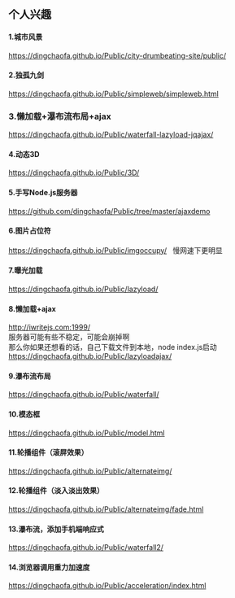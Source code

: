 ## 个人兴趣

#### 1.城市风景  
 https://dingchaofa.github.io/Public/city-drumbeating-site/public/

#### 2.独孤九剑  
https://dingchaofa.github.io/Public/simpleweb/simpleweb.html

### 3.懒加载+瀑布流布局+ajax  
https://dingchaofa.github.io/Public/waterfall-lazyload-jqajax/


#### 4.动态3D  
https://dingchaofa.github.io/Public/3D/
#### 5.手写Node.js服务器  
https://github.com/dingchaofa/Public/tree/master/ajaxdemo
#### 6.图片占位符  
https://dingchaofa.github.io/Public/imgoccupy/  
慢网速下更明显
#### 7.曝光加载  
https://dingchaofa.github.io/Public/lazyload/  

#### 8.懒加载+ajax    
http://iwritejs.com:1999/    
服务器可能有些不稳定，可能会崩掉啊    
那么你如果还想看的话，自己下载文件到本地，node index.js启动    
https://dingchaofa.github.io/Public/lazyloadajax/
#### 9.瀑布流布局  
https://dingchaofa.github.io/Public/waterfall/
#### 10.模态框  
https://dingchaofa.github.io/Public/model.html

#### 11.轮播组件（滚屏效果）    
https://dingchaofa.github.io/Public/alternateimg/

#### 12.轮播组件（淡入淡出效果）   
https://dingchaofa.github.io/Public/alternateimg/fade.html


#### 13.瀑布流，添加手机端响应式
https://dingchaofa.github.io/Public/waterfall2/


#### 14.浏览器调用重力加速度
https://dingchaofa.github.io/Public/acceleration/index.html